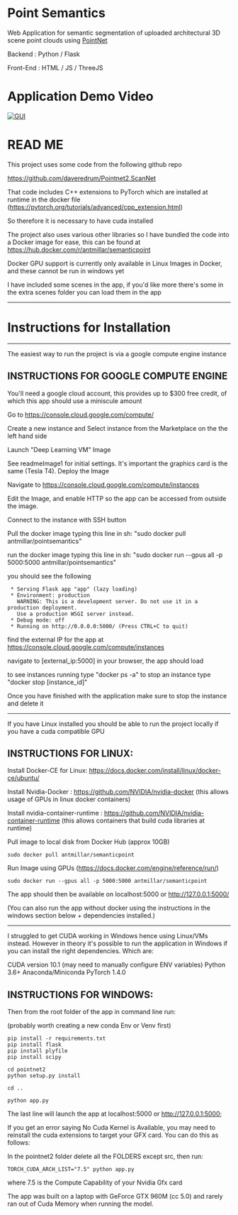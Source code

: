 Point Semantics
================

Web Application for semantic segmentation of uploaded architectural 3D scene point clouds using [PointNet](https://arxiv.org/abs/1612.00593)

Backend : Python / Flask

Front-End : HTML / JS / ThreeJS

# Application Demo Video 

[![GUI](https://img.youtube.com/vi/WPx13DuswXU/0.jpg)](https://www.youtube.com/watch?v=WPx13DuswXU)



# READ ME

This project uses some code from the following github repo

https://github.com/daveredrum/Pointnet2.ScanNet

That code includes C++ extensions to PyTorch which are installed at runtime in the docker file (https://pytorch.org/tutorials/advanced/cpp_extension.html)

So therefore it is necessary to have cuda installed

The project also uses various other libraries so I have bundled the code into a Docker image for ease, this can be found at https://hub.docker.com/r/antmillar/semanticpoint

Docker GPU support is currently only available in Linux Images in Docker, and these cannot be run in windows yet

I have included some scenes in the app, if you'd like more there's some in the extra scenes folder you can load them in the app 


------------------------------------------------------------------------------------------------------------

# Instructions for Installation

------------------------------------------------------------------------------------------------------------


The easiest way to run the project is via a google compute engine instance

## INSTRUCTIONS FOR GOOGLE COMPUTE ENGINE

You'll need a google cloud account, this provides up to $300 free credit, of which this app should use a miniscule amount

Go to https://console.cloud.google.com/compute/

Create a new instance and Select instance from the Marketplace on the the left hand side 

Launch "Deep Learning VM" Image

See readmeImage1 for initial settings. It's important the graphics card is the same (Tesla T4). Deploy the Image

Navigate to https://console.cloud.google.com/compute/instances

Edit the Image, and enable HTTP so the app can be accessed from outside the image.

Connect to the instance with SSH button

Pull the docker image typing this line in sh: "sudo docker pull antmillar/pointsemantics"

run the docker image typing this line in sh: "sudo docker run --gpus all -p 5000:5000 antmillar/pointsemantics"

you should see the following 


	 * Serving Flask app "app" (lazy loading)
	 * Environment: production
	   WARNING: This is a development server. Do not use it in a production deployment.
	   Use a production WSGI server instead.
	 * Debug mode: off
	 * Running on http://0.0.0.0:5000/ (Press CTRL+C to quit)


find the external IP for the app at https://console.cloud.google.com/compute/instances

navigate to [external_ip:5000] in your browser, the app should load

to see instances running type "docker ps -a"
to stop an instance type "docker stop [instance_id]"

Once you have finished with the application make sure to stop the instance and delete it




------------------------------------------------------------------------------------------------------------

If you have Linux installed you should be able to run the project locally if you have a cuda compatible GPU

## INSTRUCTIONS FOR LINUX:


Install Docker-CE for Linux: https://docs.docker.com/install/linux/docker-ce/ubuntu/

Install Nvidia-Docker : https://github.com/NVIDIA/nvidia-docker (this allows usage of GPUs in linux docker containers)

Install nvidia-container-runtime : https://github.com/NVIDIA/nvidia-container-runtime (this allows containers that build cuda libraries at runtime)


Pull image to local disk from Docker Hub (approx 10GB)

	sudo docker pull antmillar/semanticpoint

Run Image using GPUs (https://docs.docker.com/engine/reference/run/)

	sudo docker run --gpus all -p 5000:5000 antmillar/semanticpoint


The app should then be available on localhost:5000 or http://127.0.0.1:5000/


(You can also run the app without docker using the instructions in the windows section below + dependencies installed.)



----------------------------------------------------------------------------------------------------------------

I struggled to get CUDA working in Windows hence using Linux/VMs instead. However in theory it's possible to run the application in Windows if you can install the right dependencies. Which are:

CUDA version 10.1 (may need to manually configure ENV variables)
Python 3.6+
Anaconda/Miniconda
PyTorch 1.4.0

## INSTRUCTIONS FOR WINDOWS:

Then from the root folder of the app in command line run:

(probably worth creating a new conda Env or Venv first)


	pip install -r requirements.txt
	pip install flask
	pip install plyfile
	pip install scipy

	cd pointnet2 
	python setup.py install

	cd ..

	python app.py

The last line will launch the app at localhost:5000 or http://127.0.0.1:5000;


If you get an error saying No Cuda Kernel is Available, you may need to reinstall the cuda extensions to target your GFX card. You can do this as follows:

In the pointnet2 folder delete all the FOLDERS except src, then run:

	TORCH_CUDA_ARCH_LIST="7.5" python app.py

where 7.5 is the Compute Capability of your Nvidia Gfx card


The app was built on a laptop with GeForce GTX 960M (cc 5.0) and rarely ran out of Cuda Memory when running the model.










 
